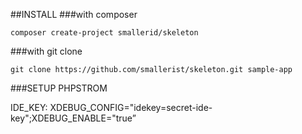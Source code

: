 ##INSTALL 
###with composer
```shell
composer create-project smallerid/skeleton
```

###with git clone
```shell
git clone https://github.com/smallerist/skeleton.git sample-app
```

###SETUP PHPSTROM

IDE_KEY: XDEBUG_CONFIG="idekey=secret-ide-key";XDEBUG_ENABLE="true”
